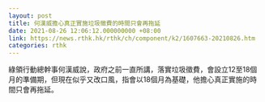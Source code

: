 ```yaml
---
layout: post
title: 何漢威擔心真正實施垃圾徵費的時間只會再拖延
date: 2021-08-26 12:06:12.000000000 +08:00
link: https://news.rthk.hk/rthk/ch/component/k2/1607663-20210826.htm
categories: rthk
---
```


綠領行動總幹事何漢威說，政府之前一直所講，落實垃圾徵費，會設立12至18個月的準備期，但現在似乎又改口風，指會以18個月為基礎，他擔心真正實施的時間只會再拖延。
